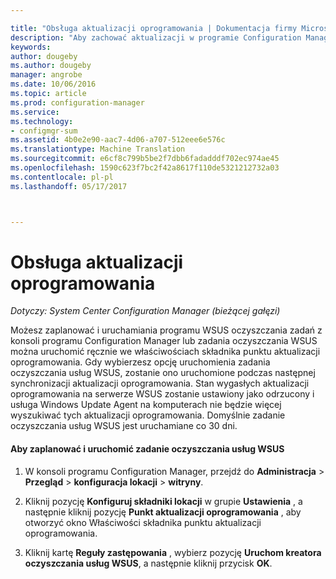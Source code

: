 ```yaml
---

title: "Obsługa aktualizacji oprogramowania | Dokumentacja firmy Microsoft"
description: "Aby zachować aktualizacji w programie Configuration Manager, można zaplanować zadania oczyszczania programu WSUS lub uruchomić ją ręcznie."
keywords: 
author: dougeby
ms.author: dougeby
manager: angrobe
ms.date: 10/06/2016
ms.topic: article
ms.prod: configuration-manager
ms.service: 
ms.technology:
- configmgr-sum
ms.assetid: 4b0e2e90-aac7-4d06-a707-512eee6e576c
ms.translationtype: Machine Translation
ms.sourcegitcommit: e6cf8c799b5be2f7dbb6fadadddf702ec974ae45
ms.openlocfilehash: 1590c623f7bc2f42a8617f110de5321212732a03
ms.contentlocale: pl-pl
ms.lasthandoff: 05/17/2017



---
```

# <a name="software-updates-maintenance"></a>Obsługa aktualizacji oprogramowania

*Dotyczy: System Center Configuration Manager (bieżącej gałęzi)*

Możesz zaplanować i uruchamiania programu WSUS oczyszczania zadań z konsoli programu Configuration Manager lub zadania oczyszczania WSUS można uruchomić ręcznie we właściwościach składnika punktu aktualizacji oprogramowania. Gdy wybierzesz opcję uruchomienia zadania oczyszczania usług WSUS, zostanie ono uruchomione podczas następnej synchronizacji aktualizacji oprogramowania. Stan wygasłych aktualizacji oprogramowania na serwerze WSUS zostanie ustawiony jako odrzucony i usługa Windows Update Agent na komputerach nie będzie więcej wyszukiwać tych aktualizacji oprogramowania. Domyślnie zadanie oczyszczania usług WSUS jest uruchamiane co 30 dni.  

#### <a name="to-schedule-and-run-the-wsus-cleanup-job"></a>Aby zaplanować i uruchomić zadanie oczyszczania usług WSUS  

1.  W konsoli programu Configuration Manager, przejdź do **Administracja** > **Przegląd** > **konfiguracja lokacji** > **witryny**.  

2.  Kliknij pozycję **Konfiguruj składniki lokacji** w grupie **Ustawienia** , a następnie kliknij pozycję **Punkt aktualizacji oprogramowania** , aby otworzyć okno Właściwości składnika punktu aktualizacji oprogramowania.  

3.  Kliknij kartę **Reguły zastępowania** , wybierz pozycję **Uruchom kreatora oczyszczania usług WSUS**, a następnie kliknij przycisk **OK**.

